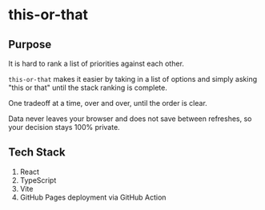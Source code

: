 # this-or-that

## Purpose

It is hard to rank a list of priorities against each other.

`this-or-that` makes it easier by taking in a list of options and simply asking
"this or that" until the stack ranking is complete.

One tradeoff at a time, over and over, until the order is clear.

Data never leaves your browser and does not save between refreshes, so your decision stays 100% private.

## Tech Stack

1. React
2. TypeScript
3. Vite
4. GitHub Pages deployment via GitHub Action
